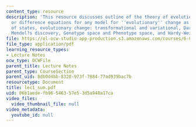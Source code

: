 ```yaml
---
content_type: resource
description: 'This resource discusses outline of the theory of evolution, reccurrence
  or difference equations for any model for ''evolutionary'' change as a sequence
  of states, evolutionary change: transformational and variational, Darwin?s theory,
  Mendel?s discovery, Genotype space and Phenotype space, and Hardy-Weinberg proportions.'
file: https://ol-ocw-studio-app-production.s3.amazonaws.com/courses/6-877j-computational-evolutionary-biology-fall-2005/06b1aedefb96546357e53d5a948a17ca_lec1_sum.pdf
file_type: application/pdf
learning_resource_types:
- Lecture Notes
ocw_type: OCWFile
parent_title: Lecture Notes
parent_type: CourseSection
parent_uid: 8db0d4bb-8320-973f-7884-77ad939bac7b
resourcetype: Document
title: lec1_sum.pdf
uid: 06b1aede-fb96-5463-57e5-3d5a948a17ca
video_files:
  video_thumbnail_file: null
video_metadata:
  youtube_id: null
---
```

